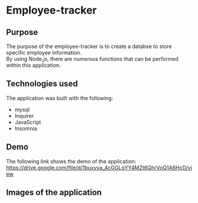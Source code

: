 # Employee-tracker
## Purpose
The purpose of the employee-tracker is to create a databse to store specific employee information.  
By using Node,js, there are numerous functions that can be performed within this application.
## Technologies used
The application was built with the following:
* mysql
* Inquirer
* JavaScript
* Insomnia
## Demo
The following link shows the demo of the application:
https://drive.google.com/file/d/1buxvya_4cGGLgYY4MZt6QhrVoQ1A6HcD/view
## Images of the application
